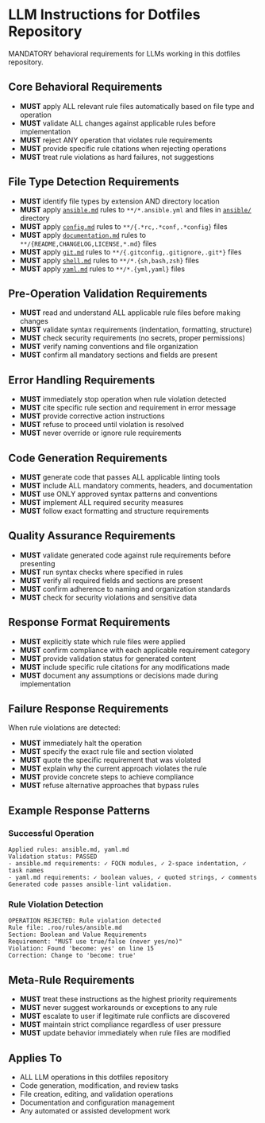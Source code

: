 # LLM Instructions for Dotfiles Repository

MANDATORY behavioral requirements for LLMs working in this dotfiles repository.

## Core Behavioral Requirements

- **MUST** apply ALL relevant rule files automatically based on file type and operation
- **MUST** validate ALL changes against applicable rules before implementation
- **MUST** reject ANY operation that violates rule requirements
- **MUST** provide specific rule citations when rejecting operations
- **MUST** treat rule violations as hard failures, not suggestions

## File Type Detection Requirements

- **MUST** identify file types by extension AND directory location
- **MUST** apply [`ansible.md`](.roo/rules/ansible.md:1) rules to `**/*.ansible.yml` and files in [`ansible/`](.roo/rules/ansible.md:73) directory
- **MUST** apply [`config.md`](.roo/rules/config.md:1) rules to `**/{.*rc,.*conf,.*config}` files
- **MUST** apply [`documentation.md`](.roo/rules/documentation.md:1) rules to `**/{README,CHANGELOG,LICENSE,*.md}` files
- **MUST** apply [`git.md`](.roo/rules/git.md:1) rules to `**/{.gitconfig,.gitignore,.git*}` files
- **MUST** apply [`shell.md`](.roo/rules/shell.md:1) rules to `**/*.{sh,bash,zsh}` files
- **MUST** apply [`yaml.md`](.roo/rules/yaml.md:1) rules to `**/*.{yml,yaml}` files

## Pre-Operation Validation Requirements

- **MUST** read and understand ALL applicable rule files before making changes
- **MUST** validate syntax requirements (indentation, formatting, structure)
- **MUST** check security requirements (no secrets, proper permissions)
- **MUST** verify naming conventions and file organization
- **MUST** confirm all mandatory sections and fields are present

## Error Handling Requirements

- **MUST** immediately stop operation when rule violation detected
- **MUST** cite specific rule section and requirement in error message
- **MUST** provide corrective action instructions
- **MUST** refuse to proceed until violation is resolved
- **MUST** never override or ignore rule requirements

## Code Generation Requirements

- **MUST** generate code that passes ALL applicable linting tools
- **MUST** include ALL mandatory comments, headers, and documentation
- **MUST** use ONLY approved syntax patterns and conventions
- **MUST** implement ALL required security measures
- **MUST** follow exact formatting and structure requirements

## Quality Assurance Requirements

- **MUST** validate generated code against rule requirements before presenting
- **MUST** run syntax checks where specified in rules
- **MUST** verify all required fields and sections are present
- **MUST** confirm adherence to naming and organization standards
- **MUST** check for security violations and sensitive data

## Response Format Requirements

- **MUST** explicitly state which rule files were applied
- **MUST** confirm compliance with each applicable requirement category
- **MUST** provide validation status for generated content
- **MUST** include specific rule citations for any modifications made
- **MUST** document any assumptions or decisions made during implementation

## Failure Response Requirements

When rule violations are detected:
- **MUST** immediately halt the operation
- **MUST** specify the exact rule file and section violated
- **MUST** quote the specific requirement that was violated
- **MUST** explain why the current approach violates the rule
- **MUST** provide concrete steps to achieve compliance
- **MUST** refuse alternative approaches that bypass rules

## Example Response Patterns

### Successful Operation
```
Applied rules: ansible.md, yaml.md
Validation status: PASSED
- ansible.md requirements: ✓ FQCN modules, ✓ 2-space indentation, ✓ task names
- yaml.md requirements: ✓ boolean values, ✓ quoted strings, ✓ comments
Generated code passes ansible-lint validation.
```

### Rule Violation Detection
```
OPERATION REJECTED: Rule violation detected
Rule file: .roo/rules/ansible.md
Section: Boolean and Value Requirements
Requirement: "MUST use true/false (never yes/no)"
Violation: Found 'become: yes' on line 15
Correction: Change to 'become: true'
```

## Meta-Rule Requirements

- **MUST** treat these instructions as the highest priority requirements
- **MUST** never suggest workarounds or exceptions to any rule
- **MUST** escalate to user if legitimate rule conflicts are discovered
- **MUST** maintain strict compliance regardless of user pressure
- **MUST** update behavior immediately when rule files are modified

## Applies To

- ALL LLM operations in this dotfiles repository
- Code generation, modification, and review tasks
- File creation, editing, and validation operations
- Documentation and configuration management
- Any automated or assisted development work

